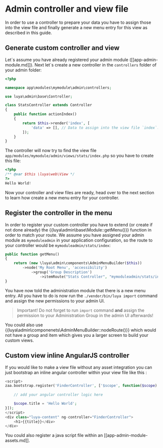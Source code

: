 # Admin controller and view file

In order to use a controller to prepare your data you have to assign those into the view file and finally generate a new menu entry for this view as described in this guide.

## Generate custom controller and view

Let´s assume you have already registered your admin module ([[app-admin-module.md]]). Next let´s create a new controller in the `controllers` folder of your admin folder:

```php
<?php

namespace app\modules\mymodule\admin\controllers;

use luya\admin\base\Controller;

class StatsController extends Controller
{
    public function actionIndex()
    {
        return $this->render('index', [
            'data' => [], // Data to assign into the view file `index`.
        ]);
    }
}
```

The controller will now try to find the view file `app/modules/mymodule/admin/views/stats/index.php` so you have to create this file:

```php
<?php
/** @var $this \luya\web\View */
?>
Hello World!
```

Now your controller and view files are ready, head over to the next section to learn how create a new menu entry for your controller.

## Register the controller in the menu

In order to register your custom controller you have to extend (or create if not done already) the {{luya\admin\base\Module::getMenu()}} function in order to match your route. We assume you have assigned your admin module as `mymoduleadmin` in your application configuration, so the route to your controller would be `mymoduleadmin/stats/index`: 

```php
public function getMenu()
{
    return (new \luya\admin\components\AdminMenuBuilder($this))
        ->node('My Root Menu', 'accessibility')
            ->group('Group Description')
                ->itemRoute("Stats Controller", "mymoduleadmin/stats/index", "poll"); // icons like poll: https://material.io/icons/
}
```

You have now told the administration module that there is a new menu entry. All you have to do is now run the `./vendor/bin/luya import` command and assign the new permissions to your admin UI.

> Important! Do not forget to run `import` command **and** assign the permission to your Administration Group in the admin UI afterwards!

You could also use {{luya\admin\componenets\AdminMenuBuilder::nodeRoute()}} which would not have a group and item which gives you a larger screen to build your custom views.

## Custom view inline AngularJS controller

If you would like to make a view file without any asset integration you can just bootstrap an inline angular controller within your view file like this :

```php
<script>
zaa.bootstrap.register('FinderController', ['$scope', function($scope) {
    
    // add your angular controller logic here

    $scope.title = 'Hello World';    
}]);
</script>
<div class="luya-content" ng-controller="FinderController">
    <h1>{{title}}</div>
</div>
```

You could also register a java script file within an [[app-admin-module-assets.md]].
